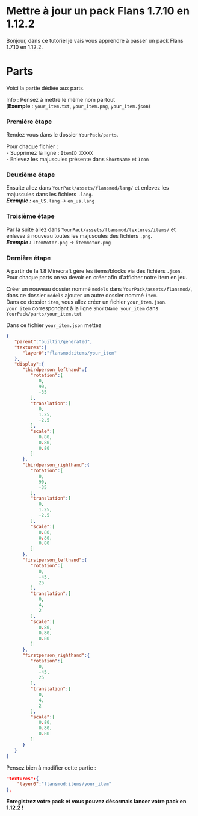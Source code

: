 # Mettre à jour un pack Flans 1.7.10 en 1.12.2

Bonjour, dans ce tutoriel je vais vous apprendre à passer un pack Flans 1.7.10 en 1.12.2.

# Parts
Voici la partie dédiée aux parts.

Info : Pensez à mettre le même nom partout  
(**Exemple** : ``your_item.txt``, ``your_item.png``, ``your_item.json``)

### Première étape
Rendez vous dans le dossier ``YourPack/parts``. 

Pour chaque fichier :  
    - Supprimez la ligne : ``ItemID XXXXX``  
    - Enlevez les majuscules présente dans ``ShortName`` et ``Icon``
   
### Deuxième étape
Ensuite allez dans ``YourPack/assets/flansmod/lang/`` et enlevez les majuscules dans les fichiers ``.lang``.  
***Exemple :*** 
``en_US.lang`` -> ``en_us.lang``  

### Troisième étape
Par la suite allez dans ``YourPack/assets/flansmod/textures/items/`` et enlevez à nouveau toutes les majuscules des fichiers ``.png``.  
***Exemple :***
``ItemMotor.png`` -> ``itemmotor.png``  

### Dernière étape
A partir de la 1.8 Minecraft gère les items/blocks via des fichiers ``.json``.  
Pour chaque parts on va devoir en créer afin d'afficher notre item en jeu.  

Créer un nouveau dossier nommé ``models`` dans ``YourPack/assets/flansmod/``, dans ce dossier ``models`` ajouter un autre dossier nommé ``item``.  
Dans ce dossier ``item``, vous allez créer un fichier ``your_item.json``.  
``your_item`` correspondant à la ligne ``ShortName your_item`` dans ``YourPack/parts/your_item.txt``  
  
Dans ce fichier ``your_item.json`` mettez

```json
{
   "parent":"builtin/generated",
   "textures":{
      "layer0":"flansmod:items/your_item"
   },
   "display":{
      "thirdperson_lefthand":{
         "rotation":[
            0,
            90,
            -35
         ],
         "translation":[
            0,
            1.25,
            -2.5
         ],
         "scale":[
            0.80,
            0.80,
            0.80
         ]
      },
      "thirdperson_righthand":{
         "rotation":[
            0,
            90,
            -35
         ],
         "translation":[
            0,
            1.25,
            -2.5
         ],
         "scale":[
            0.80,
            0.80,
            0.80
         ]
      },
      "firstperson_lefthand":{
         "rotation":[
            0,
            -45,
            25
         ],
         "translation":[
            0,
            4,
            2
         ],
         "scale":[
            0.80,
            0.80,
            0.80
         ]
      },
      "firstperson_righthand":{
         "rotation":[
            0,
            -45,
            25
         ],
         "translation":[
            0,
            4,
            2
         ],
         "scale":[
            0.80,
            0.80,
            0.80
         ]
      }
   }
}
```

Pensez bien à modifier cette partie :
```json
"textures":{
    "layer0":"flansmod:items/your_item"
},
```


**Enregistrez votre pack et vous pouvez désormais lancer votre pack en 1.12.2 !**

